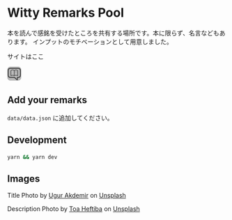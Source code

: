 # Witty Remarks Pool

本を読んで感銘を受けたところを共有する場所です。本に限らず、名言などもあります。
インプットのモチベーションとして用意しました。

サイトはここ

[![icon](public/favicons/favicon-32x32.png)](https://witty-remarks-pool.vercel.app/)

## Add your remarks

`data/data.json` に追加してください。

## Development

```bash
yarn && yarn dev
```

## Images

Title Photo by [Ugur Akdemir](https://unsplash.com/@ugur?utm_source=unsplash&utm_medium=referral&utm_content=creditCopyText) on [Unsplash](https://unsplash.com/s/photos/books?utm_source=unsplash&utm_medium=referral&utm_content=creditCopyText)

Description Photo by [Toa Heftiba](https://unsplash.com/@heftiba?utm_source=unsplash&utm_medium=referral&utm_content=creditCopyText) on [Unsplash](https://unsplash.com/s/photos/books?utm_source=unsplash&utm_medium=referral&utm_content=creditCopyText)

